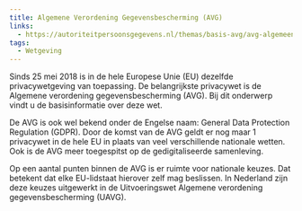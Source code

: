 ```yaml
---
title: Algemene Verordening Gegevensbescherming (AVG)
links:
  - https://autoriteitpersoonsgegevens.nl/themas/basis-avg/avg-algemeen
tags:
  - Wetgeving
---
```

Sinds 25 mei 2018 is in de hele Europese Unie (EU) dezelfde privacywetgeving van toepassing. De belangrijkste privacywet is de Algemene verordening gegevensbescherming (AVG). Bij dit onderwerp vindt u de basisinformatie over deze wet.

De AVG is ook wel bekend onder de Engelse naam: General Data Protection Regulation (GDPR). Door de komst van de AVG geldt er nog maar 1 privacywet in de hele EU in plaats van veel verschillende nationale wetten. Ook is de AVG meer toegespitst op de gedigitaliseerde samenleving.

Op een aantal punten binnen de AVG is er ruimte voor nationale keuzes. Dat betekent dat elke EU-lidstaat hierover zelf mag beslissen. In Nederland zijn deze keuzes uitgewerkt in de Uitvoeringswet Algemene verordening gegevensbescherming (UAVG).